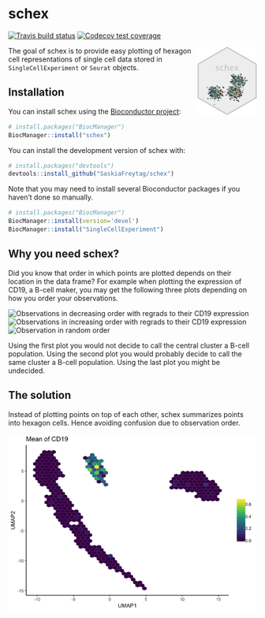
<!-- README.md is generated from README.Rmd. Please edit that file -->

# schex

<!-- badges: start -->

[![Travis build
status](https://travis-ci.org/SaskiaFreytag/schex.svg?branch=master)](https://travis-ci.org/SaskiaFreytag/schex)
[![Codecov test
coverage](https://codecov.io/gh/SaskiaFreytag/schex/branch/master/graph/badge.svg)](https://codecov.io/gh/SaskiaFreytag/schex?branch=master)
<!-- badges: end -->
<img src='man/figures/logo.png' align="right" height="139" />

The goal of schex is to provide easy plotting of hexagon cell
representations of single cell data stored in `SingleCellExperiment` or
`Seurat` objects.

## Installation

You can install schex using the [Bioconductor
project](https://bioconductor.org/):

``` r
# install.packages("BiocManager")
BiocManager::install("schex")
```

You can install the development version of schex with:

``` r
# install.packages("devtools")
devtools::install_github("SaskiaFreytag/schex")
```

Note that you may need to install several Bioconductor packages if you
haven’t done so manually.

``` r
# install.packages("BiocManager")
BiocManager::install(version='devel')
BiocManager::install("SingleCellExperiment")
```

## Why you need schex?

Did you know that order in which points are plotted depends on their
location in the data frame? For example when plotting the expression of
CD19, a B-cell maker, you may get the following three plots depending on
how you order your observations.

![Observations in decreasing order with regrads to their CD19
expression](man/figures/figure-html/ggplot-decreasing-1.png)
![Observations in increasing order with regrads to their CD19
expression](man/figures/figure-html/ggplot-increasing-1.png)
![Observation in random
order](man/figures/figure-html/ggplot-random-1.png)

Using the first plot you would not decide to call the central cluster a
B-cell population. Using the second plot you would probably decide to
call the same cluster a B-cell population. Using the last plot you might
be undecided.

## The solution

Instead of plotting points on top of each other, schex summarizes points
into hexagon cells. Hence avoiding confusion due to observation order.

![schex plotting](man/figures/figure-html/schex-1.png)
